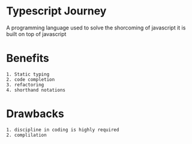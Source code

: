 # Typescript Journey
A programming language used to solve the shorcoming of javascript
it is built on top of javascript

# Benefits
    1. Static typing
    2. code completion
    3. refactoring
    4. shorthand notations

# Drawbacks
    1. discipline in coding is highly required
    2. complilation
    